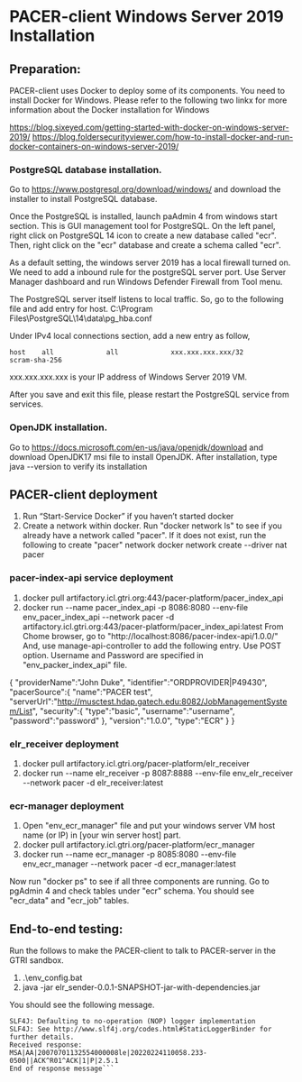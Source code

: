# PACER-client Windows Server 2019 Installation

## Preparation: 
PACER-client uses Docker to deploy some of its components. 
You need to install Docker for Windows. Please refer to the following
two linkx for more information about the Docker installation for Windows

https://blog.sixeyed.com/getting-started-with-docker-on-windows-server-2019/
https://blog.foldersecurityviewer.com/how-to-install-docker-and-run-docker-containers-on-windows-server-2019/

### PostgreSQL database installation.
Go to https://www.postgresql.org/download/windows/ and download the installer to install
PostgreSQL database. 

Once the PostgreSQL is installed, launch paAdmin 4 from windows start section. This is GUI management
tool for PostgreSQL. On the left panel, right click on PostgreSQL 14 icon to create a new database called "ecr".
Then, right click on the "ecr" database and create a schema called "ecr". 

As a default setting, the windows server 2019 has a local firewall turned on. We need to add a
inbound rule for the postgreSQL server port. Use Server Manager dashboard and run Windows Defender Firewall
from Tool menu.

The PostgreSQL server itself listens to local traffic. So, go to the following file and add entry for host.
C:\Program Files\PostgreSQL\14\data\pg_hba.conf

Under IPv4 local connections section, add a new entry as follow,

```host    all             all             xxx.xxx.xxx.xxx/32            scram-sha-256```

xxx.xxx.xxx.xxx is your IP address of Windows Server 2019 VM.

After you save and exit this file, please restart the PostgreSQL service from services.

### OpenJDK installation.
Go to https://docs.microsoft.com/en-us/java/openjdk/download and download OpenJDK17 msi file
to install OpenJDK. After installation, type java --version to verify its installation

## PACER-client deployment
1. Run “Start-Service Docker” if you haven’t started docker
2. Create a network within docker. 
   Run "docker network ls" to see if you already have a network called "pacer". 
   If it does not exist, run the following to create "pacer" network
	docker network create --driver nat pacer

### pacer-index-api service deployment
1. docker pull artifactory.icl.gtri.org:443/pacer-platform/pacer_index_api
2. docker run --name pacer_index_api -p 8086:8080 --env-file env_pacer_index_api --network pacer -d artifactory.icl.gtri.org:443/pacer-platform/pacer_index_api:latest
From Chome browser, go to "http://localhost:8086/pacer-index-api/1.0.0/" And, use manage-api-controller to add
the following entry. Use POST option. Username and Password are specified in "env_packer_index_api" file.

 {
   "providerName":"John Duke",
   "identifier":"ORDPROVIDER|P49430",
   "pacerSource":{
      "name":"PACER test",
      "serverUrl":"http://musctest.hdap.gatech.edu:8082/JobManagementSystem/List",
      "security":{
         "type":"basic",
         "username":"username",
         "password":"password"
      },
      "version":"1.0.0",
      "type":"ECR"
   }
}

### elr_receiver deployment
1. docker pull artifactory.icl.gtri.org/pacer-platform/elr_receiver
2. docker run --name elr_receiver -p 8087:8888 --env-file env_elr_receiver --network pacer -d elr_receiver:latest

### ecr-manager deployment
1. Open "env_ecr_manager" file and put your windows server VM host name (or IP) in [your win server host] part.
2. docker pull artifactory.icl.gtri.org/pacer-platform/ecr_manager
3. docker run --name ecr_manager -p 8085:8080 --env-file env_ecr_manager --network pacer -d ecr_manager:latest

Now run "docker ps" to see if all three components are running. Go to pgAdmin 4 and check tables under "ecr" schema.
You should see "ecr_data" and "ecr_job" tables.

## End-to-end testing:
Run the follows to make the PACER-client to talk to PACER-server in the GTRI sandbox.

1. .\env_config.bat
2. java -jar elr_sender-0.0.1-SNAPSHOT-jar-with-dependencies.jar

You should see the following message.

```SLF4J: Failed to load class "org.slf4j.impl.StaticLoggerBinder".
SLF4J: Defaulting to no-operation (NOP) logger implementation
SLF4J: See http://www.slf4j.org/codes.html#StaticLoggerBinder for further details.
Received response:
MSA|AA|20070701132554000008le|20220224110058.233-0500||ACK^R01^ACK|1|P|2.5.1
End of response message```

